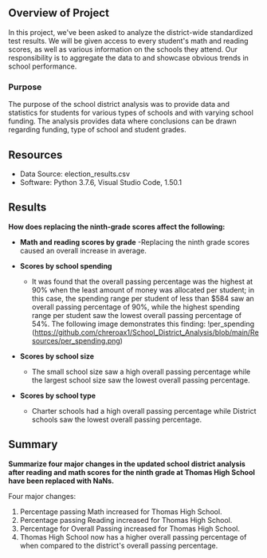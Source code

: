 

## Overview of Project

In this project, we've been asked to analyze the district-wide standardized test results. We will be given access to every student's math and reading scores, as well as various information on the schools they attend. Our responsibility is to aggregate the data to and showcase obvious trends in school performance.

### Purpose

The purpose of the school district analysis was to provide data and statistics for students for various types of schools and with varying school funding.  The analysis provides data where conclusions can be drawn regarding funding, type of school and student grades. 

## Resources

-	Data Source: election_results.csv
-	Software: Python 3.7.6, Visual Studio Code, 1.50.1

## Results

**How does replacing the ninth-grade scores affect the following:**

 - **Math and reading scores by grade**
	-Replacing the ninth grade scores caused an overall increase in average.
 
- **Scores by school spending**
	- It was found that the overall passing percentage was the highest at 90% when the least amount of money was allocated per student; in this case, the spending range per student of less than $584 saw an overall passing percentage of 90%, while the highest spending range per student saw the lowest overall passing percentage of 54%. The following image demonstrates this finding:
!per_spending (https://github.com/chreroax1/School_District_Analysis/blob/main/Resources/per_spending.png)


 - **Scores by school size** 
	- The small school size saw a high overall passing percentage while the largest school size saw the lowest overall passing percentage. 

 - **Scores by school type**
	- Charter schools had a high overall passing percentage while District schools saw the lowest overall passing percentage. 

## Summary 
**Summarize four major changes in the updated school district analysis after reading and math scores for the ninth grade at Thomas High School have been replaced with NaNs.**

Four major changes:
1. Percentage passing Math increased for Thomas High School.
2. Percentage passing Reading increased for Thomas High School.
3. Percentage for Overall Passing increased for Thomas High School. 
4. Thomas High School now has a higher overall passing percentage of when compared to the district's overall passing percentage.
